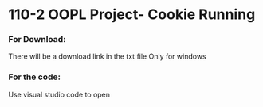 # 110-2 OOPL Project- Cookie Running

### For Download:
There will be a download link in the txt file
Only for windows

### For the code:
Use visual studio code to open
